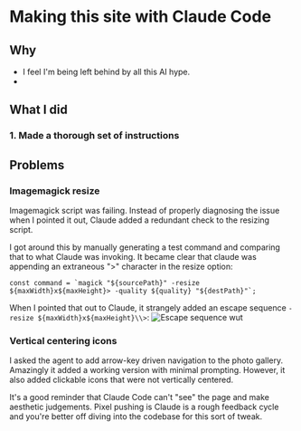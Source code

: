 # Making this site with Claude Code

## Why

- I feel I'm being left behind by all this AI hype.
-

## What I did

### 1. Made a thorough set of instructions

## Problems

### Imagemagick resize

Imagemagick script was failing. Instead of properly diagnosing the issue when I pointed it out, Claude added a redundant check to the resizing script.

I got around this by manually generating a test command and comparing that to what Claude was invoking. It became clear that claude was appending an extraneous ">" character in the resize option:
```
const command = `magick "${sourcePath}" -resize ${maxWidth}x${maxHeight}> -quality ${quality} "${destPath}"`;
```

When I pointed that out to Claude, it strangely added an escape sequence `-resize ${maxWidth}x${maxHeight}\\>`:
![Escape sequence wut]("./claude-resize-escape-wut.png")

### Vertical centering icons

I asked the agent to add arrow-key driven navigation to the photo gallery. Amazingly it added a working version with minimal prompting. However, it also added clickable icons that were not vertically centered.

It's a good reminder that Claude Code can't "see" the page and make aesthetic judgements. Pixel pushing is Claude is a rough feedback cycle and you're better off diving into the codebase for this sort of tweak.
